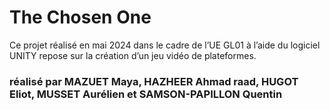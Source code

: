 # The Chosen One

Ce projet réalisé en mai 2024 dans le cadre de l’UE GL01 à l’aide du logiciel UNITY repose sur la création d’un jeu vidéo de plateformes.

### réalisé par MAZUET Maya, HAZHEER Ahmad raad, HUGOT Eliot, MUSSET Aurélien et SAMSON-PAPILLON Quentin
